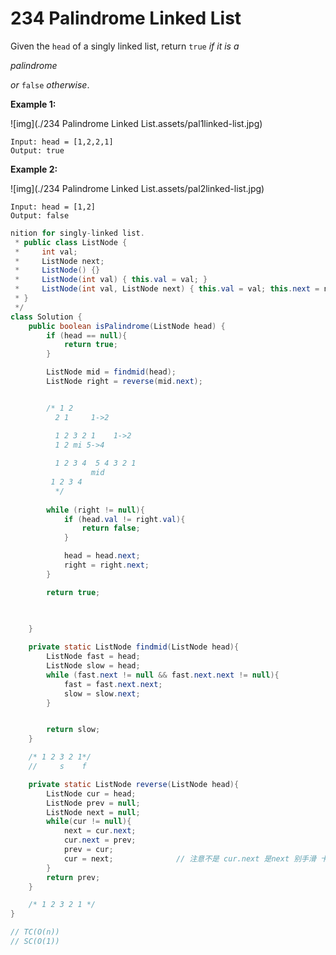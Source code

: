 # 234 Palindrome Linked List

Given the `head` of a singly linked list, return `true` *if it is a* 

*palindrome*

 *or* `false` *otherwise*.



 

**Example 1:**

![img](./234 Palindrome Linked List.assets/pal1linked-list.jpg)

```
Input: head = [1,2,2,1]
Output: true
```

**Example 2:**

![img](./234 Palindrome Linked List.assets/pal2linked-list.jpg)

```
Input: head = [1,2]
Output: false
```





```java
nition for singly-linked list.
 * public class ListNode {
 *     int val;
 *     ListNode next;
 *     ListNode() {}
 *     ListNode(int val) { this.val = val; }
 *     ListNode(int val, ListNode next) { this.val = val; this.next = next; }
 * }
 */
class Solution {
    public boolean isPalindrome(ListNode head) {
        if (head == null){
            return true;
        }

        ListNode mid = findmid(head);
        ListNode right = reverse(mid.next);


        /* 1 2
          2 1     1->2

          1 2 3 2 1    1->2
          1 2 mi 5->4
          
          1 2 3 4  5 4 3 2 1
                  mid
         1 2 3 4 
          */ 
              
        while (right != null){
            if (head.val != right.val){
                return false;
            }

            head = head.next;
            right = right.next;
        }

        return true;

        
        
    }

    private static ListNode findmid(ListNode head){
        ListNode fast = head;
        ListNode slow = head;
        while (fast.next != null && fast.next.next != null){
            fast = fast.next.next;
            slow = slow.next;
        }


        return slow;
    }

    /* 1 2 3 2 1*/
    //     s    f

    private static ListNode reverse(ListNode head){
        ListNode cur = head;
        ListNode prev = null;
        ListNode next = null;
        while(cur != null){
            next = cur.next;
            cur.next = prev;
            prev = cur;
            cur = next;              // 注意不是 cur.next 是next 别手滑 卡bug
        }
        return prev;
    }

    /* 1 2 3 2 1 */
}

// TC(O(n))
// SC(O(1))
```

